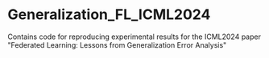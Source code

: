 # Generalization_FL_ICML2024
Contains code for reproducing experimental results for the ICML2024 paper "Federated Learning: Lessons from Generalization Error Analysis" 
